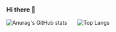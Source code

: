 ### Hi there 👋


 ![Anurag's GitHub stats](https://github-readme-stats.vercel.app/api?username=ngcsmm-aa&rank_icon=facebook&theme=radical)  &nbsp; &nbsp;  &nbsp; ![Top Langs](https://github-readme-stats.vercel.app/api/top-langs/?username=ngcsmm-aa&layout=compact&theme=radical) 
<!-- ![GitHub Logo](https://github.com/github.png)  -->




<!--
**ngcsmm-aa/ngcsmm-aa** is a ✨ _special_ ✨ repository because its `README.md` (this file) appears on your GitHub profile.

Here are some ideas to get you started:

- 🔭 I’m currently working on ...
- 🌱 I’m currently learning ...
- 👯 I’m looking to collaborate on ...
- 🤔 I’m looking for help with ...
- 💬 Ask me about ...
- 📫 How to reach me: ...
- 😄 Pronouns: ...
- ⚡ Fun fact: ...
-->

